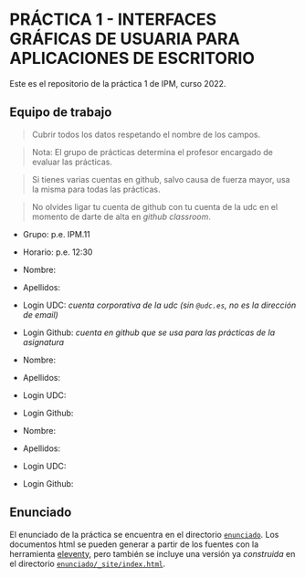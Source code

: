 # PRÁCTICA 1 - INTERFACES GRÁFICAS DE USUARIA PARA APLICACIONES DE ESCRITORIO

Este es el repositorio de la práctica 1 de IPM, curso 2022.


## Equipo de trabajo

  > Cubrir todos los datos respetando el nombre de los campos.

  > Nota: El grupo de prácticas determina el profesor encargado de
  > evaluar las prácticas.
  
  > Si tienes varias cuentas en github, salvo causa de fuerza mayor,
  > usa la misma para todas las prácticas.
  
  > No olvides ligar tu cuenta de github con tu cuenta de la udc en el
  > momento de darte de alta en _github classroom_.
  
  
  * Grupo: p.e. IPM.11
  * Horario: p.e. 12:30
  
  * Nombre:
  * Apellidos:
  * Login UDC: _cuenta corporativa de la udc (sin `@udc.es`, no es la dirección de email)_
  * Login Github: _cuenta en github que se usa para las prácticas de la asignatura_
  
  * Nombre:
  * Apellidos:
  * Login UDC:
  * Login Github:

  * Nombre:
  * Apellidos:
  * Login UDC:
  * Login Github:


## Enunciado

El enunciado de la práctica se encuentra en el directorio
[`enunciado`](enunciado/). Los documentos html se pueden generar a
partir de los fuentes con la herramienta
[eleventy](https://www.11ty.dev/), pero también se incluye una versión
ya _construida_ en el directorio
[`enunciado/_site/index.html`](enunciado/_site/index.html).
